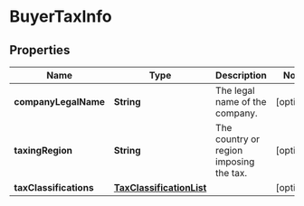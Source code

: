 
# BuyerTaxInfo

## Properties
Name | Type | Description | Notes
------------ | ------------- | ------------- | -------------
**companyLegalName** | **String** | The legal name of the company. |  [optional]
**taxingRegion** | **String** | The country or region imposing the tax. |  [optional]
**taxClassifications** | [**TaxClassificationList**](TaxClassificationList.md) |  |  [optional]



